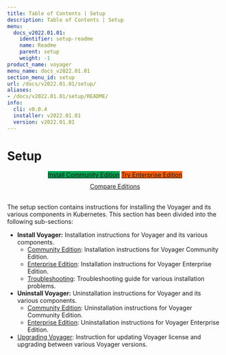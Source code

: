 ```yaml
---
title: Table of Contents | Setup
description: Table of Contents | Setup
menu:
  docs_v2022.01.01:
    identifier: setup-readme
    name: Readme
    parent: setup
    weight: -1
product_name: voyager
menu_name: docs_v2022.01.01
section_menu_id: setup
url: /docs/v2022.01.01/setup/
aliases:
- /docs/v2022.01.01/setup/README/
info:
  cli: v0.0.4
  installer: v2022.01.01
  version: v2022.01.01
---
```


# Setup

<div style="text-align: center;">
  <a class="button is-link is-medium is-active has-text-weight-normal" href="/docs/v2022.01.01/setup/install/community" style="background:#00A651; width: 18rem;">Install Community Edition</a>
  <a class="button is-info is-medium is-active has-text-weight-normal" href="/docs/v2022.01.01/setup/install/enterprise"  style="background:#FC6011; width: 18rem;">Try Enterprise Edition</a>
  <a style="margin-top: 10px; display: block;" href="https://voyagermesh.com/pricing/">Compare Editions</a>
</div>
<br>

The setup section contains instructions for installing the Voyager and its various components in Kubernetes. This section has been divided into the following sub-sections:

- **Install Voyager:** Installation instructions for Voyager and its various components.
  - [Community Edition](/docs/v2022.01.01/setup/install/community): Installation instructions for Voyager Community Edition.
  - [Enterprise Edition](/docs/v2022.01.01/setup/install/enterprise): Installation instructions for Voyager Enterprise Edition.
  - [Troubleshooting](/docs/v2022.01.01/setup/install/troubleshoting): Troubleshooting guide for various installation problems.
- **Uninstall Voyager:** Uninstallation instructions for Voyager and its various components.
  - [Community Edition](/docs/v2022.01.01/setup/uninstall/community): Uninstallation instructions for Voyager Community Edition.
  - [Enterprise Edition](/docs/v2022.01.01/setup/uninstall/enterprise): Uninstallation instructions for Voyager Enterprise Edition.
- [Upgrading Voyager](/docs/v2022.01.01/setup/upgrade/): Instruction for updating Voyager license and upgrading between various Voyager versions.
